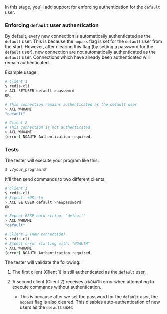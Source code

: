 In this stage, you'll add support for enforcing authentication for the `default` user.

### Enforcing `default` user authentication

By default, every new connection is automatically authenticated as the `default` user. This is because the `nopass` flag is set for the `default` user from the start. However, after clearing this flag (by setting a password for the `default` user), new connection are not automatically authenticated as the `default` user. Connections which have already been authenticated will remain authenticated.

Example usage:

```bash
# Client 1
$ redis-cli
> ACL SETUSER default >password
OK

# This connection remains authenticated as the default user
> ACL WHOAMI
"default"

# Client 2
# This connection is not authenticated
> ACL WHOAMI
(error) NOAUTH Authentication required.
```

### Tests

The tester will execute your program like this:

```bash
$ ./your_program.sh
```

It'll then send commands to two different clients.

```bash
# Client 1
$ redis-cli
# Expect: +OK\r\n
> ACL SETUSER default >newpassword
OK

# Expect RESP bulk string: "default"
> ACL WHOAMI
"default"

# Client 2 (new connection)
$ redis-cli
# Expect error starting with: "NOAUTH"
> ACL WHOAMI
(error) NOAUTH Authentication required.
```

The tester will validate the following:

1. The first client (Client 1) is still authenticated as the `default` user.

2. A second client (Client 2) receives a `NOAUTH` error when attempting to execute commands without authentication.
    - This is because after we set the password for the `default` user, the `nopass` flag is also cleared. This disables auto-authentication of new users as the `default` user.